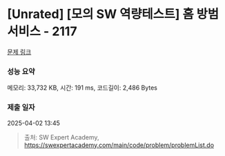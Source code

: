 # [Unrated] [모의 SW 역량테스트] 홈 방범 서비스 - 2117 

[문제 링크](https://swexpertacademy.com/main/code/problem/problemDetail.do?contestProbId=AV5V61LqAf8DFAWu) 

### 성능 요약

메모리: 33,732 KB, 시간: 191 ms, 코드길이: 2,486 Bytes

### 제출 일자

2025-04-02 13:45



> 출처: SW Expert Academy, https://swexpertacademy.com/main/code/problem/problemList.do